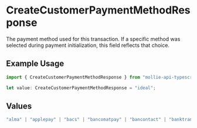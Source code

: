 # CreateCustomerPaymentMethodResponse

The payment method used for this transaction. If a specific method was selected during payment initialization,
this field reflects that choice.

## Example Usage

```typescript
import { CreateCustomerPaymentMethodResponse } from "mollie-api-typescript/models/operations";

let value: CreateCustomerPaymentMethodResponse = "ideal";
```

## Values

```typescript
"alma" | "applepay" | "bacs" | "bancomatpay" | "bancontact" | "banktransfer" | "belfius" | "billie" | "blik" | "creditcard" | "directdebit" | "eps" | "giftcard" | "ideal" | "in3" | "kbc" | "klarna" | "mbway" | "multibanco" | "mybank" | "payconiq" | "paypal" | "paysafecard" | "pointofsale" | "przelewy24" | "riverty" | "satispay" | "swish" | "trustly" | "twint" | "voucher"
```